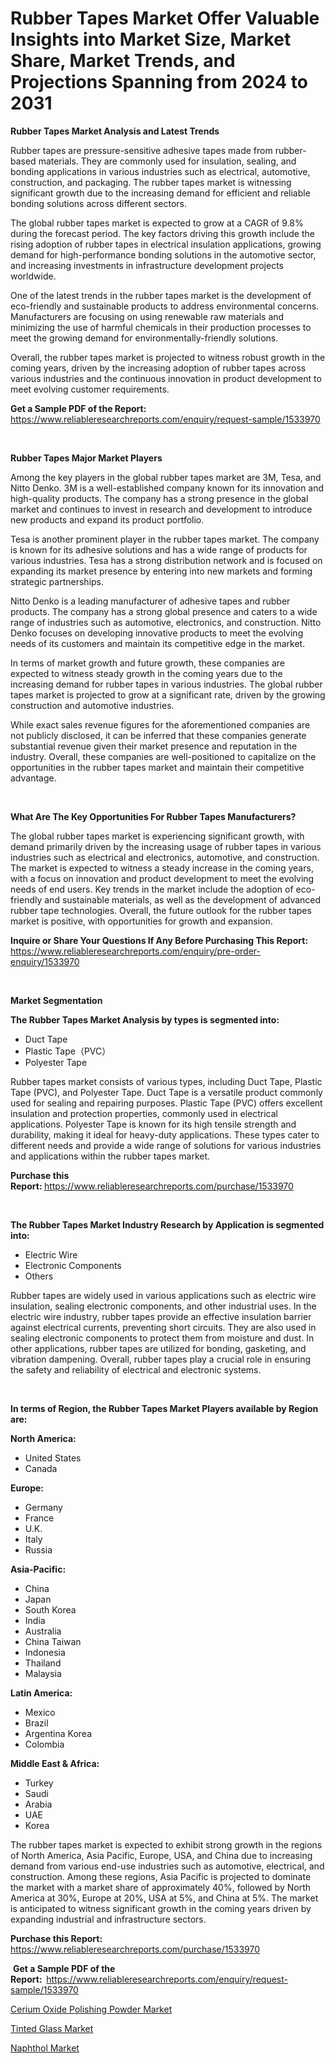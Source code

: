 <p><h1>Rubber Tapes Market Offer Valuable Insights into Market Size, Market Share, Market Trends, and Projections Spanning from 2024 to 2031</h1></p><p><strong>Rubber Tapes Market Analysis and Latest Trends</strong></p>
<p><p>Rubber tapes are pressure-sensitive adhesive tapes made from rubber-based materials. They are commonly used for insulation, sealing, and bonding applications in various industries such as electrical, automotive, construction, and packaging. The rubber tapes market is witnessing significant growth due to the increasing demand for efficient and reliable bonding solutions across different sectors.</p><p>The global rubber tapes market is expected to grow at a CAGR of 9.8% during the forecast period. The key factors driving this growth include the rising adoption of rubber tapes in electrical insulation applications, growing demand for high-performance bonding solutions in the automotive sector, and increasing investments in infrastructure development projects worldwide.</p><p>One of the latest trends in the rubber tapes market is the development of eco-friendly and sustainable products to address environmental concerns. Manufacturers are focusing on using renewable raw materials and minimizing the use of harmful chemicals in their production processes to meet the growing demand for environmentally-friendly solutions.</p><p>Overall, the rubber tapes market is projected to witness robust growth in the coming years, driven by the increasing adoption of rubber tapes across various industries and the continuous innovation in product development to meet evolving customer requirements.</p></p>
<p><strong>Get a Sample PDF of the Report:&nbsp;</strong> <a href="https://www.reliableresearchreports.com/enquiry/request-sample/1533970">https://www.reliableresearchreports.com/enquiry/request-sample/1533970</a></p>
<p>&nbsp;</p>
<p><strong>Rubber Tapes Major Market Players</strong></p>
<p><p>Among the key players in the global rubber tapes market are 3M, Tesa, and Nitto Denko. 3M is a well-established company known for its innovation and high-quality products. The company has a strong presence in the global market and continues to invest in research and development to introduce new products and expand its product portfolio.</p><p>Tesa is another prominent player in the rubber tapes market. The company is known for its adhesive solutions and has a wide range of products for various industries. Tesa has a strong distribution network and is focused on expanding its market presence by entering into new markets and forming strategic partnerships.</p><p>Nitto Denko is a leading manufacturer of adhesive tapes and rubber products. The company has a strong global presence and caters to a wide range of industries such as automotive, electronics, and construction. Nitto Denko focuses on developing innovative products to meet the evolving needs of its customers and maintain its competitive edge in the market.</p><p>In terms of market growth and future growth, these companies are expected to witness steady growth in the coming years due to the increasing demand for rubber tapes in various industries. The global rubber tapes market is projected to grow at a significant rate, driven by the growing construction and automotive industries.</p><p>While exact sales revenue figures for the aforementioned companies are not publicly disclosed, it can be inferred that these companies generate substantial revenue given their market presence and reputation in the industry. Overall, these companies are well-positioned to capitalize on the opportunities in the rubber tapes market and maintain their competitive advantage.</p></p>
<p>&nbsp;</p>
<p><strong>What Are The Key Opportunities For Rubber Tapes Manufacturers?</strong></p>
<p><p>The global rubber tapes market is experiencing significant growth, with demand primarily driven by the increasing usage of rubber tapes in various industries such as electrical and electronics, automotive, and construction. The market is expected to witness a steady increase in the coming years, with a focus on innovation and product development to meet the evolving needs of end users. Key trends in the market include the adoption of eco-friendly and sustainable materials, as well as the development of advanced rubber tape technologies. Overall, the future outlook for the rubber tapes market is positive, with opportunities for growth and expansion.</p></p>
<p><strong>Inquire or Share Your Questions If Any Before Purchasing This Report:</strong> <a href="https://www.reliableresearchreports.com/enquiry/pre-order-enquiry/1533970">https://www.reliableresearchreports.com/enquiry/pre-order-enquiry/1533970</a></p>
<p>&nbsp;</p>
<p><strong>Market Segmentation</strong></p>
<p><strong>The Rubber Tapes Market Analysis by types is segmented into:</strong></p>
<p><ul><li>Duct Tape</li><li>Plastic Tape（PVC）</li><li>Polyester Tape</li></ul></p>
<p><p>Rubber tapes market consists of various types, including Duct Tape, Plastic Tape (PVC), and Polyester Tape. Duct Tape is a versatile product commonly used for sealing and repairing purposes. Plastic Tape (PVC) offers excellent insulation and protection properties, commonly used in electrical applications. Polyester Tape is known for its high tensile strength and durability, making it ideal for heavy-duty applications. These types cater to different needs and provide a wide range of solutions for various industries and applications within the rubber tapes market.</p></p>
<p><strong>Purchase this Report:&nbsp;</strong><a href="https://www.reliableresearchreports.com/purchase/1533970">https://www.reliableresearchreports.com/purchase/1533970</a></p>
<p>&nbsp;</p>
<p><strong>The Rubber Tapes Market Industry Research by Application is segmented into:</strong></p>
<p><ul><li>Electric Wire</li><li>Electronic Components</li><li>Others</li></ul></p>
<p><p>Rubber tapes are widely used in various applications such as electric wire insulation, sealing electronic components, and other industrial uses. In the electric wire industry, rubber tapes provide an effective insulation barrier against electrical currents, preventing short circuits. They are also used in sealing electronic components to protect them from moisture and dust. In other applications, rubber tapes are utilized for bonding, gasketing, and vibration dampening. Overall, rubber tapes play a crucial role in ensuring the safety and reliability of electrical and electronic systems.</p></p>
<p>&nbsp;</p>
<p><strong>In terms of Region, the Rubber Tapes Market Players available by Region are:</strong></p>
<p>
    <p> <strong> North America: </strong>
        <ul>
            <li>United States</li>
            <li>Canada</li>
        </ul>
        </p> 
    <p> <strong> Europe: </strong>
        <ul>
            <li>Germany</li>
            <li>France</li>
            <li>U.K.</li>
            <li>Italy</li>
            <li>Russia</li>
        </ul>
        </p> 
    <p> <strong> Asia-Pacific: </strong>
        <ul>
            <li>China</li>
            <li>Japan</li>
            <li>South Korea</li>
            <li>India</li>
            <li>Australia</li>
            <li>China Taiwan</li>
            <li>Indonesia</li>
            <li>Thailand</li>
            <li>Malaysia</li>
        </ul>
        </p> 
    <p> <strong> Latin America: </strong>
        <ul>
            <li>Mexico</li>
            <li>Brazil</li>
            <li>Argentina Korea</li>
            <li>Colombia</li>
        </ul>
        </p> 
    <p> <strong> Middle East & Africa: </strong>
        <ul>
            <li>Turkey</li>
            <li>Saudi</li>
            <li>Arabia</li>
            <li>UAE</li>
            <li>Korea</li>
        </ul>
    </p>
    </p>
<p><p>The rubber tapes market is expected to exhibit strong growth in the regions of North America, Asia Pacific, Europe, USA, and China due to increasing demand from various end-use industries such as automotive, electrical, and construction. Among these regions, Asia Pacific is projected to dominate the market with a market share of approximately 40%, followed by North America at 30%, Europe at 20%, USA at 5%, and China at 5%. The market is anticipated to witness significant growth in the coming years driven by expanding industrial and infrastructure sectors.</p></p>
<p><strong>Purchase this Report: </strong><a href="https://www.reliableresearchreports.com/purchase/1533970">https://www.reliableresearchreports.com/purchase/1533970</a></p>
<p>&nbsp;<strong>Get a Sample PDF of the Report:&nbsp;&nbsp;</strong><a href="https://www.reliableresearchreports.com/enquiry/request-sample/1533970">https://www.reliableresearchreports.com/enquiry/request-sample/1533970</a></p>
<p><strong></strong></p>
<p><p><a href="https://github.com/globismark/Market-Research-Report-List-2/blob/main/cerium-oxide-polishing-powder-market.md">Cerium Oxide Polishing Powder Market</a></p><p><a href="https://github.com/timeliteaut/Market-Research-Report-List-1/blob/main/tinted-glass-market.md">Tinted Glass Market</a></p><p><a href="https://github.com/bobicer/Market-Research-Report-List-2/blob/main/naphthol-market.md">Naphthol Market</a></p></p>